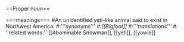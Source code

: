 ==Proper noun==

===meanings===
#An unidentified yeti-like animal said to exist in Northwest America.
#:'''synonyms'''
#:*[[Bigfoot]]
#:'''translations'''
#:*
''related words:'' [[Abominable Snowman]], [[yeti]], [[yowie]]